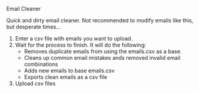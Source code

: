 Email Cleaner

Quick and dirty email cleaner. Not recommended to modify emails like this, but desperate times...

1. Enter a csv file with emails you want to upload.
2. Wait for the process to finish. It will do the following:
    - Removes duplicate emails from using the emails.csv as a base.
    - Cleans up common email mistakes ands removed invalid email combinations
    - Adds new emails to base emails.csv
    - Exports clean emails as a csv file
3. Upload csv files